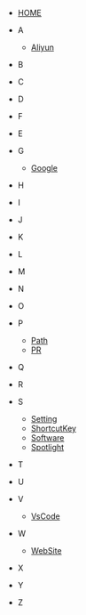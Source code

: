 - [HOME](chapters/README.md)

- A

  - [Aliyun](chapters/Aliyun/README.md)

- B

- C

- D

- F

- E

- G

  - [Google](chapters/Google/README.md)

- H

- I

- J

- K

- L

- M

- N

- O

- P

  - [Path](chapters/Path.md)
  - [PR](chapters/PR/README.md)

- Q

- R

- S

  - [Setting](chapters/Setting.md)
  - [ShortcutKey](chapters/ShortcutKey.md)
  - [Software](chapters/Software.md)
  - [Spotlight](chapters/Spotlight.md)

- T

- U

- V

  - [VsCode](chapters/VsCode/README.md)

- W

  - [WebSite](chapters/WebSite/README.md)

- X

- Y

- Z
